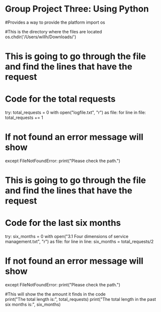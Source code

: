 # Group Project Three: Using Python 
#Provides a way to provide the platform
import os
 
#This is the directory where the files are located 
os.chdir('/Users/willh/Downloads/')

# This is going to go through the file and find the lines that have the request
# Code for the total requests
try:
    total_requests = 0
    with open("logfile.txt", "r") as file:
        for line in file:
            total_requests += 1
# If not found an error message will show
except FileNotFoundError:
    print("Please check the path.")
 
# This is going to go through the file and find the lines that have the request
# Code for the last six months 
try: 
	six_months = 0
	with open("3.1 Four dimensions of service management.txt", "r") as file:
		for line in line:
				six_months = total_requests/2
# If not found an error message will show    		
except FileNotFoundError:
    print("Please check the path.")
    

#This will show the the amount it finds in the code    
print("The total length is:", total_requests)
print("The total length in the past six months is:", six_months)
